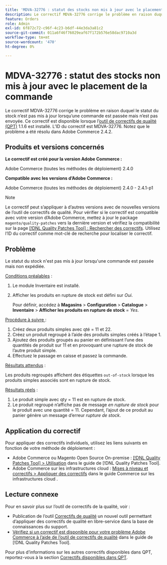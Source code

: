 ```yaml
---
title: 'MDVA-32776 : statut des stocks non mis à jour avec le placement de la commande'
description: Le correctif MDVA-32776 corrige le problème en raison duquel le statut du stock n’est pas mis à jour lorsqu’une commande est passée mais n’est pas envoyée. Ce correctif est disponible lorsque l’outil [Outil de correctifs de la qualité (QPT)](https://experienceleague.adobe.com/en/docs/commerce-operations/tools/quality-patches-tool/quality-patches-tool-to-self-serve-quality-patches) 1.1.6 est installé. L’ID du correctif est MDVA-32776. Notez que le problème a été résolu dans Adobe Commerce 2.4.2.
feature: Orders
role: Admin
exl-id: 6f872c72-c96f-4c23-b6df-44e3da3a81c2
source-git-commit: 011a6f46f76029eaf67f172b576e58dac9710a3d
workflow-type: tm+mt
source-wordcount: '470'
ht-degree: 0%

---
```


# MDVA-32776 : statut des stocks non mis à jour avec le placement de la commande

Le correctif MDVA-32776 corrige le problème en raison duquel le statut du stock n’est pas mis à jour lorsqu’une commande est passée mais n’est pas envoyée. Ce correctif est disponible lorsque l’[outil de correctifs de qualité (QPT)](https://experienceleague.adobe.com/en/docs/commerce-operations/tools/quality-patches-tool/quality-patches-tool-to-self-serve-quality-patches) 1.1.6 est installé. L’ID du correctif est MDVA-32776. Notez que le problème a été résolu dans Adobe Commerce 2.4.2.

## Produits et versions concernés

**Le correctif est créé pour la version Adobe Commerce :**

Adobe Commerce (toutes les méthodes de déploiement) 2.4.0

**Compatible avec les versions d’Adobe Commerce :**

Adobe Commerce (toutes les méthodes de déploiement) 2.4.0 - 2.4.1-p1

>[!NOTE]
>
>Le correctif peut s’appliquer à d’autres versions avec de nouvelles versions de l’outil de correctifs de qualité. Pour vérifier si le correctif est compatible avec votre version d’Adobe Commerce, mettez à jour le package `magento/quality-patches` vers la dernière version et vérifiez la compatibilité sur la page [[!DNL Quality Patches Tool] : Rechercher des correctifs](https://experienceleague.adobe.com/en/docs/commerce-operations/tools/quality-patches-tool/quality-patches-tool-to-self-serve-quality-patches). Utilisez l’ID du correctif comme mot-clé de recherche pour localiser le correctif.

## Problème

Le statut du stock n&#39;est pas mis à jour lorsqu&#39;une commande est passée mais non expédiée.

<u>Conditions préalables</u> :

1. Le module Inventaire est installé.
1. Afficher les produits en rupture de stock est défini sur *Oui*.

   Pour définir, accédez à **Magasins** > **Configuration** > **Catalogue** > **Inventaire** > **Afficher les produits en rupture de stock** = *Yes*.

<u>Procédure à suivre </u> :

1. Créez deux produits simples avec qté = 11 et 22.
1. Créez un produit regroupé à l’aide des produits simples créés à l’étape 1.
1. Ajoutez des produits groupés au panier en définissant l’une des quantités de produit sur 11 et en provoquant une rupture de stock de l’autre produit simple.
1. Effectuez le passage en caisse et passez la commande.

<u>Résultats attendus</u> :

Les produits regroupés affichent des étiquettes `out-of-stock` lorsque les produits simples associés sont en rupture de stock.

<u>Résultats réels</u> :

1. Le produit simple avec qty = 11 est en rupture de stock.
1. Le produit regroupé n’affiche pas de message *en rupture de stock* pour le produit avec une quantité = 11. Cependant, l’ajout de ce produit au panier génère un message d’erreur *rupture de stock*.

## Application du correctif

Pour appliquer des correctifs individuels, utilisez les liens suivants en fonction de votre méthode de déploiement :

* Adobe Commerce ou Magento Open Source On-premise : [[!DNL Quality Patches Tool] > Utilisation](/help/tools/quality-patches-tool/usage.md) dans le guide de [!DNL Quality Patches Tool].
* Adobe Commerce sur les infrastructures cloud : [Mises à niveau et correctifs > Appliquer des correctifs](https://experienceleague.adobe.com/docs/commerce-cloud-service/user-guide/develop/upgrade/apply-patches.html) dans le guide Commerce sur les infrastructures cloud .

## Lecture connexe

Pour en savoir plus sur l’outil de correctifs de la qualité, voir :

* Publication de l’outil [Correctifs de qualité](https://experienceleague.adobe.com/en/docs/commerce-operations/tools/quality-patches-tool/quality-patches-tool-to-self-serve-quality-patches) un nouvel outil permettant d’appliquer des correctifs de qualité en libre-service dans la base de connaissances du support.
* [Vérifiez si un correctif est disponible pour votre problème Adobe Commerce à l’aide de l’outil de correctifs de qualité](/help/tools/quality-patches-tool/patches-available-in-qpt/check-patch-for-magento-issue-with-magento-quality-patches.md) dans le guide de [!DNL Quality Patches Tool].

Pour plus d’informations sur les autres correctifs disponibles dans QPT, reportez-vous à la section [Correctifs disponibles dans QPT](https://experienceleague.adobe.com/tools/commerce-quality-patches/index.html).
